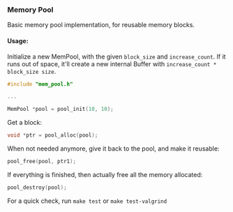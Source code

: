 ### Memory Pool


Basic memory pool implementation, for reusable memory blocks.


#### Usage:

Initialize a new MemPool, with the given `block_size` and `increase_count`. 
If it runs out of space, it'll create a new internal Buffer with `increase_count * block_size size`.

```c
#include "mem_pool.h"

... 

MemPool *pool = pool_init(10, 10);
```

Get a block:

```c
void *ptr = pool_alloc(pool);
```

When not needed anymore, give it back to the pool, and make it reusable:

```c
pool_free(pool, ptr1);
```

If everything is finished, then actually free all the memory allocated:

```c
pool_destroy(pool);
```

For a quick check, run `make test` or `make test-valgrind` 